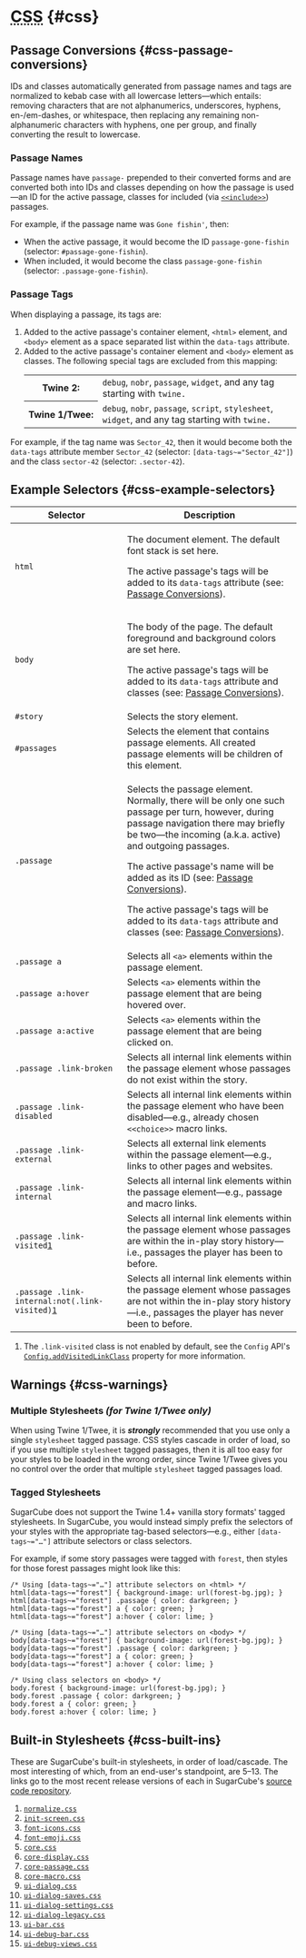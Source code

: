 <!-- ***********************************************************************************************
	CSS
************************************************************************************************ -->
# <abbr title="Cascading Style Sheets">CSS</abbr> {#css}


<!-- ***************************************************************************
	Passage Conversions
**************************************************************************** -->
## Passage Conversions {#css-passage-conversions}

IDs and classes automatically generated from passage names and tags are normalized to kebab case with all lowercase letters—which entails: removing characters that are not alphanumerics, underscores, hyphens, en-/em-dashes, or whitespace, then replacing any remaining non-alphanumeric characters with hyphens, one per group, and finally converting the result to lowercase.

### Passage Names

Passage names have `passage-` prepended to their converted forms and are converted both into IDs and classes depending on how the passage is used—an ID for the active passage, classes for included (via [`<<include>>`](#macros-macro-include)) passages.

For example, if the passage name was `Gone fishin'`, then:

* When the active passage, it would become the ID `passage-gone-fishin` (selector: `#passage-gone-fishin`).
* When included, it would become the class `passage-gone-fishin` (selector: `.passage-gone-fishin`).

### Passage Tags

When displaying a passage, its tags are:

1. Added to the active passage's container element, `<html>` element, and `<body>` element as a space separated list within the `data-tags` attribute.
2. Added to the active passage's container element and `<body>` element as classes.  The following special tags are excluded from this mapping:
	<table class="list-table">
	<tbody>
		<tr>
			<th>Twine&nbsp;2:</th>
			<td><code>debug</code>, <code>nobr</code>, <code>passage</code>, <code>widget</code>, and any tag starting with <code>twine.</code></td>
		</tr>
		<tr>
			<th>Twine&nbsp;1/Twee:</th>
			<td><code>debug</code>, <code>nobr</code>, <code>passage</code>, <code>script</code>, <code>stylesheet</code>, <code>widget</code>, and any tag starting with <code>twine.</code></td>
		</tr>
	</tbody>
	</table>

For example, if the tag name was `Sector_42`, then it would become both the `data-tags` attribute member `Sector_42` (selector: `[data-tags~="Sector_42"]`) and the class `sector-42` (selector: `.sector-42`).


<!-- ***************************************************************************
	Example Selectors
**************************************************************************** -->
## Example Selectors {#css-example-selectors}

<table>
<thead>
	<tr>
		<th>Selector</th>
		<th>Description</th>
	</tr>
</thead>
<tbody>
	<tr>
		<td><code>html</code></td>
		<td>
			<p>The document element.  The default font stack is set here.</p>
			<p>The active passage's tags will be added to its <code>data-tags</code> attribute (see: <a href="#css-passage-conversions">Passage Conversions</a>).</p>
		</td>
	</tr>
	<tr>
		<td><code>body</code></td>
		<td>
			<p>The body of the page.  The default foreground and background colors are set here.</p>
			<p>The active passage's tags will be added to its <code>data-tags</code> attribute and classes (see: <a href="#css-passage-conversions">Passage Conversions</a>).</p>
		</td>
	</tr>
	<tr>
		<td><code>#story</code></td>
		<td>Selects the story element.</td>
	</tr>
	<tr>
		<td><code>#passages</code></td>
		<td>Selects the element that contains passage elements.  All created passage elements will be children of this element.</td>
	</tr>
	<tr>
		<td><code>.passage</code></td>
		<td>
			<p>Selects the passage element.  Normally, there will be only one such passage per turn, however, during passage navigation there may briefly be two—the incoming (a.k.a. active) and outgoing passages.</p>
			<p>The active passage's name will be added as its ID (see: <a href="#css-passage-conversions">Passage Conversions</a>).</p>
			<p>The active passage's tags will be added to its <code>data-tags</code> attribute and classes (see: <a href="#css-passage-conversions">Passage Conversions</a>).</p>
		</td>
	</tr>
	<tr>
		<td><code>.passage a</code></td>
		<td>Selects all <code>&lt;a&gt;</code> elements within the passage element.</td>
	</tr>
	<tr>
		<td><code>.passage a:hover</code></td>
		<td>Selects <code>&lt;a&gt;</code> elements within the passage element that are being hovered over.</td>
	</tr>
	<tr>
		<td><code>.passage a:active</code></td>
		<td>Selects <code>&lt;a&gt;</code> elements within the passage element that are being clicked on.</td>
	</tr>
	<tr>
		<td><code>.passage .link-broken</td>
		<td>Selects all internal link elements within the passage element whose passages do not exist within the story.</td>
	</tr>
	<tr>
		<td><code>.passage .link-disabled</td>
		<td>Selects all internal link elements within the passage element who have been disabled—e.g., already chosen <code>&lt;&lt;choice&gt;&gt;</code> macro links.</td>
	</tr>
	<tr>
		<td><code>.passage .link-external</code></td>
		<td>Selects all external link elements within the passage element—e.g., links to other pages and websites.</td>
	</tr>
	<tr>
		<td><code>.passage .link-internal</code></td>
		<td>Selects all internal link elements within the passage element—e.g., passage and macro links.</td>
	</tr>
	<tr>
		<td><code>.passage .link-visited<a href="#css-example-selectors-fn1">1</a></code></td>
		<td>Selects all internal link elements within the passage element whose passages are within the in-play story history—i.e., passages the player has been to before.</td>
	</tr>
	<tr>
		<td><code>.passage .link-internal:not(.link-visited)<a href="#css-example-selectors-fn1">1</a></code></td>
		<td>Selects all internal link elements within the passage element whose passages are not within the in-play story history—i.e., passages the player has never been to before.</td>
	</tr>
</tbody>
</table>

<ol class="note">
<li id="css-example-selectors-fn1">The <code>.link-visited</code> class is not enabled by default, see the <code>Config</code> API's <a href="#config-api-property-addvisitedlinkclass"><code>Config.addVisitedLinkClass</code></a> property for more information.</li>
</ol>


<!-- ***************************************************************************
	Warnings
**************************************************************************** -->
## Warnings {#css-warnings}

### Multiple Stylesheets *(for Twine&nbsp;1/Twee only)*

When using Twine&nbsp;1/Twee, it is ***strongly*** recommended that you use only a single `stylesheet` tagged passage.  CSS styles cascade in order of load, so if you use multiple `stylesheet` tagged passages, then it is all too easy for your styles to be loaded in the wrong order, since Twine&nbsp;1/Twee gives you no control over the order that multiple `stylesheet` tagged passages load.

### Tagged Stylesheets

SugarCube does not support the Twine&nbsp;1.4+ vanilla story formats' tagged stylesheets.  In SugarCube, you would instead simply prefix the selectors of your styles with the appropriate tag-based selectors—e.g., either `[data-tags~="…"]` attribute selectors or class selectors.

For example, if some story passages were tagged with `forest`, then styles for those forest passages might look like this:

```
/* Using [data-tags~="…"] attribute selectors on <html> */
html[data-tags~="forest"] { background-image: url(forest-bg.jpg); }
html[data-tags~="forest"] .passage { color: darkgreen; }
html[data-tags~="forest"] a { color: green; }
html[data-tags~="forest"] a:hover { color: lime; }

/* Using [data-tags~="…"] attribute selectors on <body> */
body[data-tags~="forest"] { background-image: url(forest-bg.jpg); }
body[data-tags~="forest"] .passage { color: darkgreen; }
body[data-tags~="forest"] a { color: green; }
body[data-tags~="forest"] a:hover { color: lime; }

/* Using class selectors on <body> */
body.forest { background-image: url(forest-bg.jpg); }
body.forest .passage { color: darkgreen; }
body.forest a { color: green; }
body.forest a:hover { color: lime; }
```


<!-- ***************************************************************************
	Built-in Stylesheets
**************************************************************************** -->
## Built-in Stylesheets {#css-built-ins}

These are SugarCube's built-in stylesheets, in order of load/cascade.  The most interesting of which, from an end-user's standpoint, are 5–13.  The links go to the most recent release versions of each in SugarCube's [source code repository](https://github.com/tmedwards/sugarcube-2).

1. [`normalize.css`](https://raw.githubusercontent.com/tmedwards/sugarcube-2/master/vendor/normalize.css)
2. [`init-screen.css`](https://raw.githubusercontent.com/tmedwards/sugarcube-2/master/src/css/init-screen.css)
3. [`font-icons.css`](https://raw.githubusercontent.com/tmedwards/sugarcube-2/master/src/css/font-icons.css)
4. [`font-emoji.css`](https://raw.githubusercontent.com/tmedwards/sugarcube-2/master/src/css/font-emoji.css)
5. [`core.css`](https://raw.githubusercontent.com/tmedwards/sugarcube-2/master/src/css/core.css)
6. [`core-display.css`](https://raw.githubusercontent.com/tmedwards/sugarcube-2/master/src/css/core-display.css)
7. [`core-passage.css`](https://raw.githubusercontent.com/tmedwards/sugarcube-2/master/src/css/core-passage.css)
8. [`core-macro.css`](https://raw.githubusercontent.com/tmedwards/sugarcube-2/master/src/css/core-macro.css)
9. [`ui-dialog.css`](https://raw.githubusercontent.com/tmedwards/sugarcube-2/master/src/css/ui-dialog.css)
10. [`ui-dialog-saves.css`](https://raw.githubusercontent.com/tmedwards/sugarcube-2/master/src/css/ui-dialog-saves.css)
11. [`ui-dialog-settings.css`](https://raw.githubusercontent.com/tmedwards/sugarcube-2/master/src/css/ui-dialog-settings.css)
12. [`ui-dialog-legacy.css`](https://raw.githubusercontent.com/tmedwards/sugarcube-2/master/src/css/ui-dialog-legacy.css)
13. [`ui-bar.css`](https://raw.githubusercontent.com/tmedwards/sugarcube-2/master/src/css/ui-bar.css)
14. [`ui-debug-bar.css`](https://raw.githubusercontent.com/tmedwards/sugarcube-2/master/src/css/ui-debug-bar.css)
15. [`ui-debug-views.css`](https://raw.githubusercontent.com/tmedwards/sugarcube-2/master/src/css/ui-debug-views.css)
